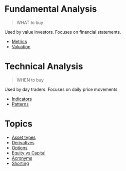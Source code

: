 # Fundamental Analysis

> WHAT to buy

Used by value investors. Focuses on financial statements.

-   [Metrics](./topics/metrics.md)
-   [Valuation](./topics/valuation.md)

# Technical Analysis

> WHEN to buy

Used by day traders. Focuses on daily price movements.

-   [Indicators](./topics/indicators.md)
-   [Patterns](./topics/patterns.md)

# Topics

-   [Asset types](./topics/assetTypes.md)
-   [Derivatives](./topics/derivatives.md)
-   [Options](./topics/options.md)
-   [Equity vs Capital](./topics/equityVsCapital.md)
-   [Acronyms](./topics/acronyms.md)
-   [Shorting](./topics/shorting.md)
